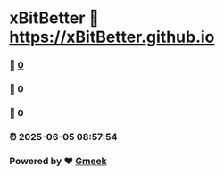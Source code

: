 # xBitBetter :link: https://xBitBetter.github.io 
### :page_facing_up: [0](https://xBitBetter.github.io/tag.html) 
### :speech_balloon: 0 
### :hibiscus: 0 
### :alarm_clock: 2025-06-05 08:57:54 
### Powered by :heart: [Gmeek](https://github.com/Meekdai/Gmeek)
